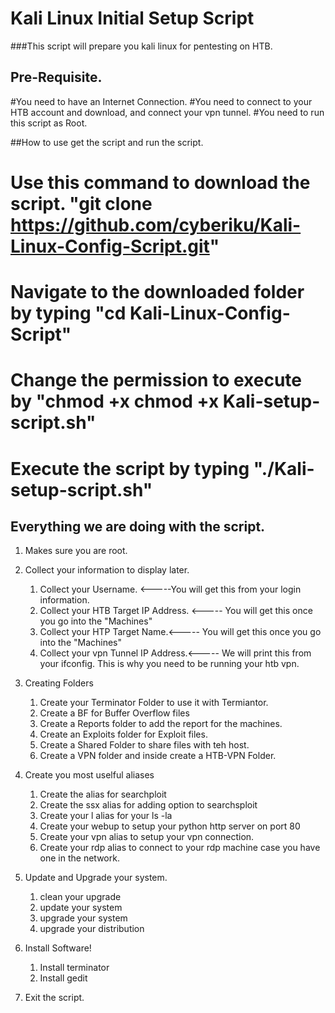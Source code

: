 # Kali Linux Initial Setup Script

###This script will prepare you kali linux for pentesting on HTB.

## Pre-Requisite. 
#You need to have an Internet Connection. 
#You need to connect to your HTB account and download, and connect your vpn tunnel. 
#You need to run this script as Root.

##How to use get the script and run the script. 
# Use this command to download the script. "git clone https://github.com/cyberiku/Kali-Linux-Config-Script.git"
# Navigate to the downloaded folder by typing "cd Kali-Linux-Config-Script"
# Change the permission to execute by "chmod +x chmod +x Kali-setup-script.sh"
# Execute the script by typing "./Kali-setup-script.sh"


## Everything we are doing with the script. 

1. Makes sure you are root.

2. Collect your information to display later.
	1. Collect your Username. <-----You will get this from your login information.
	2. Collect your HTB Target IP Address. <----- You will get this once you go into the "Machines"
	3. Collect your HTP Target Name.<----- You will get this once you go into the "Machines"
	3. Collect your vpn Tunnel IP Address.<----- We will print this from your ifconfig. This is why you need to be running your htb vpn. 


3. Creating Folders 
	1. Create your Terminator Folder to use it with Termiantor.
	2. Create a BF for Buffer Overflow files
	3. Create a Reports folder to add the report for the machines.
	4. Create an Exploits folder for Exploit files. 
	5. Create a Shared Folder to share files with teh host. 
	6. Create a VPN folder and inside create a HTB-VPN Folder. 

4. Create you most uselful aliases
	1. Create the  alias for searchploit 
	2. Create the ssx alias for adding option to searchsploit
	3. Create your l alias for your ls -la
	4. Create your webup to setup your python http server on port 80
	5. Create your vpn alias to setup your vpn connection. 
	6. Create your rdp alias to connect to your rdp machine  case you have one in the network. 

5. Update and Upgrade your system. 
	1. clean your upgrade
	2. update your system 
	3. upgrade your system 
	4. upgrade your distribution 
	
6. Install Software!
	1. Install terminator 
	2. Install gedit
	
7. Exit the script.	
	


<!---
cyberiku/cyberiku is a ✨ special ✨ repository because its `README.md` (this file) appears on your GitHub profile.
You can click the Preview link to take a look at your changes.
--->
